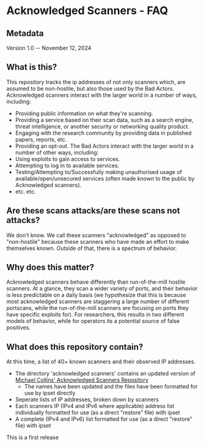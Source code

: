 # Acknowledged Scanners - FAQ

## Metadata

Version 1.0 -- November 12, 2024

## What is this? 

This repository tracks the ip addresses of not only scanners which, are assumed to be non-hostile, but also those used by the Bad Actors.  Acknowledged scanners interact with the larger world in a number of ways, including:
- Providing public information on what they're scanning.
- Providing a service based on their scan data, such as a search engine, threat intelligence, or another security or networking quality product.
- Engaging with the research community by providing data in published papers, reports, etc. 
- Providing an opt-out.
The Bad Actors interact with the larger world in a number of other ways, including:
- Using exploits to gain access to services.
- Attempting to log in to available services.
- Testing/Attempting to/Successfully making unauthorised usage of available/open/unsecured services (often made known to the public by Acknowledged scanners).
- etc. etc.

## Are these scans attacks/are these scans not attacks? 

We don't know.  We call these scanners "acknowledged" as opposed to "non-hostile" because these scanners who have made an effort to make themselves known.  Outside of that, there is a spectrum of behavior.

## Why does this matter?

Acknowledged scanners behave differently than run-of-the-mill hostile scanners.  At a glance, they scan a wider variety of ports, and their behavior is less predictable on a daily basis (we hypothesize that this is because most acknowledged scanners are staggering a large number of different portscans, while the run-of-the-mill scanners are focusing on ports they have specific exploits for).  For researchers, this results in two different models of behavior, while for operators its a potential source of false positives. 

## What does this repository contain?
At this time, a list of 40+ known scanners and their observed IP addresses.  
- The directory 'acknowledged scanners' contains an updated version of [Michael Collins' Acknowledged Scanners Repository](https://gitlab.com/mcollins_at_isi/acknowledged_scanners)
    - The names have been updated and the files have been formatted for use by ipset directly
- Seperate lists of IP addresses, broken down by scanners
- Each scanners IP (IPv4 and IPv6 where applicable) address list individually formatted for use (as a direct "restore" file) with ipset
- A complete (IPv4 and IPv6) list formatted for use (as a direct "restore" file) with ipset

This is a first release

